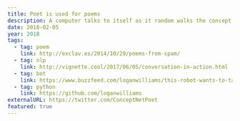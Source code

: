 ```yaml
---
title: Poet is used for poems
description: A computer talks to itself as it random walks the concept net.
date: 2018-02-05
year: 2018
tags:
  - tag: poem
    link: http://exclav.es/2014/10/29/poems-from-spam/
  - tag: nlp
    link: http://vignette.cool/2017/06/05/conversation-in-action.html
  - tag: bot
    link: https://www.buzzfeed.com/loganwilliams/this-robot-wants-to-talk-about-the-last-photo-you-took
  - tag: python
    link: https://github.com/loganwilliams
externalURL: https://twitter.com/ConceptNetPoet
featured: true
---
```

